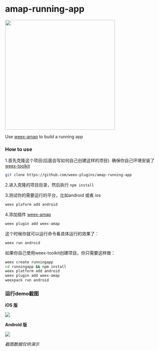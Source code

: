 # amap-running-app

<img width="360" src="http://img1.vued.vanthink.cn/vued1796109b79d25e79bf6eaa4a79c2f44f.png" />

Use [weex-amap](https://github.com/weex-plugins/weex-amap) to build a running app

### How to use

1.首先克隆这个项目(后面会写如何自己创建这样的项目). 确保你自己环境安装了[weex-toolkit](https://github.com/weexteam/weex-toolkit)

``` bash
git clone https://github.com/weex-plugins/amap-running-app
```

2.进入克隆的项目目录，然后执行 `npm install`


3.测试你的需要运行的平台，比如android 或者 ios

``` bash
weex plaform add android
```

4.添加插件 [weex-amap](https://github.com/weex-plugins/weex-amap)

``` bash
weex plugin add weex-amap
```

这个时候你就可以运行命令看具体运行的效果了：

``` bash
weex run android
```

如果你自己使用weex-toolkit创建项目，你只需要这样做：

``` bash
weex create runningapp
cd runningapp && npm install
weex platform add android
weex plugin add weex-amap
weexpack run android

```

### 运行demo截图

**iOS 版**

<img src="https://gw.alicdn.com/tfs/TB1xKpkQpXXXXX.XVXXXXXXXXXX-640-1136.png"/>
 

**Android 版**

<img src="https://gw.alicdn.com/tfs/TB1KwM_QXXXXXcBaXXXXXXXXXXX-720-1280.png"/>


*截图数据仅供演示*







